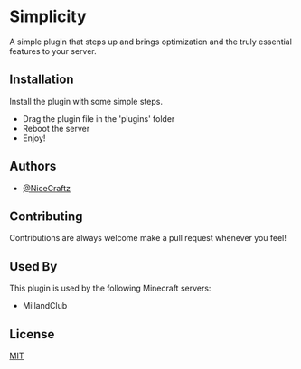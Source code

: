 
# Simplicity

A simple plugin that steps up and brings optimization and the truly essential features to your server.


## Installation

Install the plugin with some simple steps.

- Drag the plugin file in the 'plugins' folder
- Reboot the server
- Enjoy!
    
## Authors

- [@NiceCraftz](https://www.github.com/NiceCraftz)


## Contributing

Contributions are always welcome make a pull request whenever you feel!


## Used By

This plugin is used by the following Minecraft servers:

- MillandClub



## License

[MIT](https://choosealicense.com/licenses/mit/)

